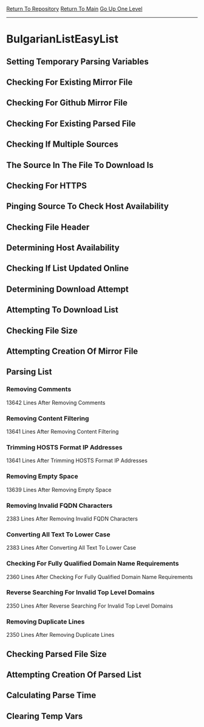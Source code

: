[Return To Repository](https://github.com/deathbybandaid/piholeparser/)
[Return To Main](https://github.com/deathbybandaid/piholeparser/blob/master/RecentRunLogs/Mainlog.md)
[Go Up One Level](https://github.com/deathbybandaid/piholeparser/blob/master/RecentRunLogs/TopLevelScripts/30-Processing-External-Blacklists.md)
____________________________________
# BulgarianListEasyList
## Setting Temporary Parsing Variables
## Checking For Existing Mirror File
## Checking For Github Mirror File
## Checking For Existing Parsed File
## Checking If Multiple Sources
## The Source In The File To Download Is
## Checking For HTTPS
## Pinging Source To Check Host Availability
## Checking File Header
## Determining Host Availability
## Checking If List Updated Online
## Determining Download Attempt
## Attempting To Download List
## Checking File Size
## Attempting Creation Of Mirror File
## Parsing List
### Removing Comments
13642 Lines After Removing Comments
### Removing Content Filtering
13641 Lines After Removing Content Filtering
### Trimming HOSTS Format IP Addresses
13641 Lines After Trimming HOSTS Format IP Addresses
### Removing Empty Space
13639 Lines After Removing Empty Space
### Removing Invalid FQDN Characters
2383 Lines After Removing Invalid FQDN Characters
### Converting All Text To Lower Case
2383 Lines After Converting All Text To Lower Case
### Checking For Fully Qualified Domain Name Requirements
2360 Lines After Checking For Fully Qualified Domain Name Requirements
### Reverse Searching For Invalid Top Level Domains
2350 Lines After Reverse Searching For Invalid Top Level Domains
### Removing Duplicate Lines
2350 Lines After Removing Duplicate Lines
## Checking Parsed File Size
## Attempting Creation Of Parsed List
## Calculating Parse Time
## Clearing Temp Vars
